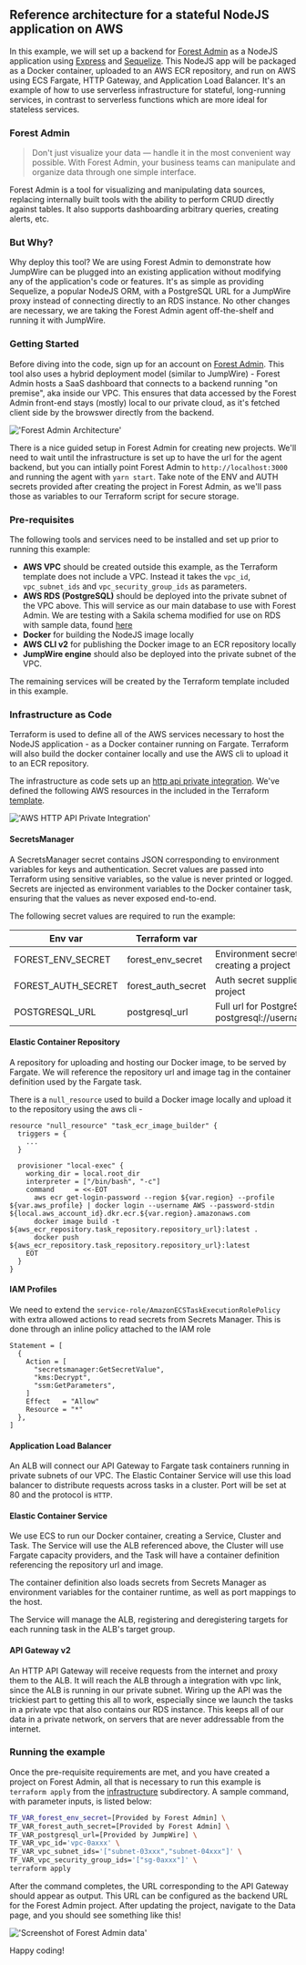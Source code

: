 ## Reference architecture for a stateful NodeJS application on AWS

In this example, we will set up a backend for [Forest Admin](https://www.forestadmin.com/) as a NodeJS application using [Express](https://www.npmjs.com/package/express) and [Sequelize](https://www.npmjs.com/package/sequelize). This NodeJS app will be packaged as a Docker container, uploaded to an AWS ECR repository, and run on AWS using ECS Fargate, HTTP Gateway, and Application Load Balancer. It's an example of how to use serverless infrastructure for stateful, long-running services, in contrast to serverless functions which are more ideal for stateless services.

### Forest Admin

> Don't just visualize your data — handle it in the most convenient way possible. With Forest Admin, your business teams can manipulate and organize data through one simple interface.

Forest Admin is a tool for visualizing and manipulating data sources, replacing internally built tools with the ability to perform CRUD directly against tables. It also supports dashboarding arbitrary queries, creating alerts, etc.

### But Why?

Why deploy this tool? We are using Forest Admin to demonstrate how JumpWire can be plugged into an existing application without modifying any of the application's code or features. It's as simple as providing Sequelize, a popular NodeJS ORM, with a PostgreSQL URL for a JumpWire proxy instead of connecting directly to an RDS instance. No other changes are necessary, we are taking the Forest Admin agent off-the-shelf and running it with JumpWire.

### Getting Started

Before diving into the code, sign up for an account on [Forest Admin](https://app.forestadmin.com/signup). This tool also uses a hybrid deployment model (similar to JumpWire) - Forest Admin hosts a SaaS dashboard that connects to a backend running "on premise", aka inside our VPC. This ensures that data accessed by the Forest Admin front-end stays (mostly) local to our private cloud, as it's fetched client side by the browswer directly from the backend.

!['Forest Admin Architecture'](images/forest-admin-architecture.png)

There is a nice guided setup in Forest Admin for creating new projects. We'll need to wait until the infrastructure is set up to have the url for the agent backend, but you can intially point Forest Admin to `http://localhost:3000` and running the agent with `yarn start`. Take note of the ENV and AUTH secrets provided after creating the project in Forest Admin, as we'll pass those as variables to our Terraform script for secure storage.

### Pre-requisites

The following tools and services need to be installed and set up prior to running this example:

- **AWS VPC** should be created outside this example, as the Terraform template does not include a VPC. Instead it takes the `vpc_id`, `vpc_subnet_ids` and `vpc_security_group_ids` as parameters.
- **AWS RDS (PostgreSQL)** should be deployed into the private subnet of the VPC above. This will service as our main database to use with Forest Admin. We are testing with a Sakila schema modified for use on RDS with sample data, found [here](https://github.com/jumpwire-ai/sakila/tree/master/rds-postgres-sakila-db)
- **Docker** for building the NodeJS image locally
- **AWS CLI v2** for publishing the Docker image to an ECR repository locally
- **JumpWire engine** should also be deployed into the private subnet of the VPC.

The remaining services will be created by the Terraform template included in this example.

### Infrastructure as Code

Terraform is used to define all of the AWS services necessary to host the NodeJS application - as a Docker container running on Fargate. Terraform will also build the docker container locally and use the AWS cli to upload it to an ECR repository.

The infrastructure as code sets up an [http api private integration](https://docs.aws.amazon.com/apigateway/latest/developerguide/http-api-private-integration.html). We've defined the following AWS resources in the included in the Terraform [template](infrastructure/main.tf).

!['AWS HTTP API Private Integration'](images/aws-architecture.png)

#### **SecretsManager**

A SecretsManager secret contains JSON corresponding to environment variables for keys and authentication. Secret values are passed into Terraform using sensitive variables, so the value is never printed or logged. Secrets are injected as environment variables to the Docker container task, ensuring that the values as never exposed end-to-end.

The following secret values are required to run the example:

| Env var     | Terraform var | Description |
| ----------- | ------------- | ----------- |
| FOREST_ENV_SECRET | forest_env_secret | Environment secret supplied by Forest Admin when creating a project |
| FOREST_AUTH_SECRET | forest_auth_secret | Auth secret supplied by Forest Admin when creating a project |
| POSTGRESQL_URL | postgresql_url | Full url for PostgreSQL connection in the format of: postgresql://username:password@host:5432/storefront |

#### **Elastic Container Repository**

A repository for uploading and hosting our Docker image, to be served by Fargate. We will reference the repository url and image tag in the container definition used by the Fargate task.

There is a `null_resource` used to build a Docker image locally and upload it to the repository using the aws cli -

```
resource "null_resource" "task_ecr_image_builder" {
  triggers = {
    ...
  }

  provisioner "local-exec" {
    working_dir = local.root_dir
    interpreter = ["/bin/bash", "-c"]
    command     = <<-EOT
      aws ecr get-login-password --region ${var.region} --profile ${var.aws_profile} | docker login --username AWS --password-stdin ${local.aws_account_id}.dkr.ecr.${var.region}.amazonaws.com
      docker image build -t ${aws_ecr_repository.task_repository.repository_url}:latest .
      docker push ${aws_ecr_repository.task_repository.repository_url}:latest
    EOT
  }
}
```

#### **IAM Profiles**
We need to extend the `service-role/AmazonECSTaskExecutionRolePolicy` with extra allowed actions to read secrets from Secrets Manager. This is done through an inline policy attached to the IAM role

```
Statement = [
  {
    Action = [
      "secretsmanager:GetSecretValue",
      "kms:Decrypt",
      "ssm:GetParameters",
    ]
    Effect   = "Allow"
    Resource = "*"
  },
]
```

#### **Application Load Balancer**
An ALB will connect our API Gateway to Fargate task containers running in private subnets of our VPC. The Elastic Container Service will use this load balancer to distribute requests across tasks in a cluster. Port will be set at 80 and the protocol is `HTTP`.

#### **Elastic Container Service**
We use ECS to run our Docker container, creating a Service, Cluster and Task. The Service will use the ALB referenced above, the Cluster will use Fargate capacity providers, and the Task will have a container definition referencing the repository url and image.

The container definition also loads secrets from Secrets Manager as environment variables for the container runtime, as well as port mappings to the host.

The Service will manage the ALB, registering and deregistering targets for each running task in the ALB's target group.

#### **API Gateway v2**
An HTTP API Gateway will receive requests from the internet and proxy them to the ALB. It will reach the ALB through a integration with vpc link, since the ALB is running in our private subnet. Wiring up the API was the trickiest part to getting this all to work, especially since we launch the tasks in a private vpc that also contains our RDS instance. This keeps all of our data in a private network, on servers that are never addressable from the internet.

### Running the example

Once the pre-requisite requirements are met, and you have created a project on Forest Admin, all that is necessary to run this example is `terraform apply` from the [infrastructure](infrastructure/) subdirectory. A sample command, with parameter inputs, is listed below:

```bash
TF_VAR_forest_env_secret=[Provided by Forest Admin] \
TF_VAR_forest_auth_secret=[Provided by Forest Admin] \
TF_VAR_postgresql_url=[Provided by JumpWire] \
TF_VAR_vpc_id='vpc-0axxx' \
TF_VAR_vpc_subnet_ids='["subnet-03xxx","subnet-04xxx"]' \
TF_VAR_vpc_security_group_ids='["sg-0axxx"]' \
terraform apply
```
After the command completes, the URL corresponding to the API Gateway should appear as output. This URL can be configured as the backend URL for the Forest Admin project. After updating the project, navigate to the Data page, and you should see something like this!

!['Screenshot of Forest Admin data'](images/forest-admin-data.png)

Happy coding!
